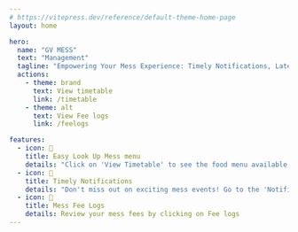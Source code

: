 ```yaml
---
# https://vitepress.dev/reference/default-theme-home-page
layout: home

hero:
  name: "GV MESS"
  text: "Management"
  tagline: "Empowering Your Mess Experience: Timely Notifications, Latest Menus, Seamless Fee Logs - Your Culinary Journey, Simplified."
  actions:
    - theme: brand
      text: View timetable 
      link: /timetable
    - theme: alt
      text: View Fee logs
      link: /feelogs

features:
  - icon: 📅
    title: Easy Look Up Mess menu
    details: "Click on 'View Timetable' to see the food menu available for this week"
  - icon: 🔔
    title: Timely Notifications
    details: "Don't miss out on exciting mess events! Go to the 'Notifications' tab to stay informed about Special meals and celebrations, Menu changes and updates, Important announcements and reminders"
  - icon: 🧾
    title: Mess Fee Logs
    details: Review your mess fees by clicking on Fee logs
---
```

